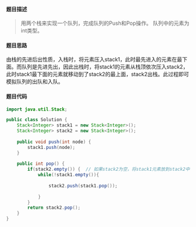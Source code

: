 #### **题目描述**

> 用两个栈来实现一个队列，完成队列的Push和Pop操作。 队列中的元素为int类型。

#### **题目思路**

由栈的先进后出性质，入栈时，将元素压入stack1，此时最先进入的元素在最下面。而队列是先进先出，因此出栈时，将stack1的元素从栈顶依次压入stack2，此时stack1最下面的元素就移动到了stack2的最上面，stack2出栈。此过程即可模拟队列的出队和入队。

#### 题目代码

```java
import java.util.Stack;

public class Solution {
    Stack<Integer> stack1 = new Stack<Integer>();
    Stack<Integer> stack2 = new Stack<Integer>();
    
    public void push(int node) {
        stack1.push(node);
    }
    
    public int pop() {
        if(stack2.empty()) {  // 如果stack2为空，将stack1元素放到stack2中
            while(!stack1.empty()){
               
                stack2.push(stack1.pop());
             
            }
        }
        return stack2.pop();
    }
}
```

